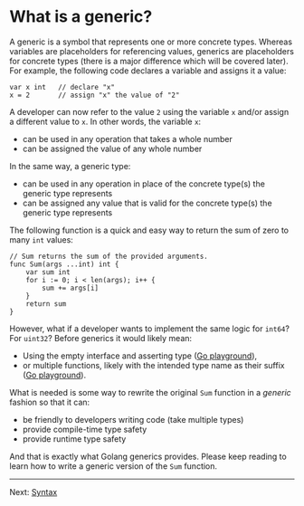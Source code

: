 # What is a generic?

A generic is a symbol that represents one or more concrete types. Whereas variables are placeholders for referencing values, generics are placeholders for concrete types (there is a major difference which will be covered later). For example, the following code declares a variable and assigns it a value:

```golang
var x int   // declare "x"
x = 2       // assign "x" the value of "2"
```

A developer can now refer to the value `2` using the variable `x` and/or assign a different value to `x`. In other words, the variable `x`:

* can be used in any operation that takes a whole number
* can be assigned the value of any whole number

In the same way, a generic type:

* can be used in any operation in place of the concrete type(s) the generic type represents
* can be assigned any value that is valid for the concrete type(s) the generic type represents

The following function is a quick and easy way to return the sum of zero to many `int` values:

```golang
// Sum returns the sum of the provided arguments.
func Sum(args ...int) int {
	var sum int
	for i := 0; i < len(args); i++ {
		sum += args[i]
	}
	return sum
}
```

However, what if a developer wants to implement the same logic for `int64`? For `uint32`? Before generics it would likely mean:

* Using the empty interface and asserting type ([Go playground](https://go.dev/play/p/Q6G0Gdw6Bdx)),
* or multiple functions, likely with the intended type name as their suffix ([Go playground](https://go.dev/play/p/WySbIpSvFz6)).

What is needed is some way to rewrite the original `Sum` function in a _generic_ fashion so that it can:

* be friendly to developers writing code (take multiple types)
* provide compile-time type safety
* provide runtime type safety

And that is exactly what Golang generics provides. Please keep reading to learn how to write a generic version of the `Sum` function.

---

Next: [Syntax](./02-syntax.md)
